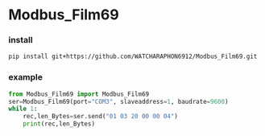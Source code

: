 # Modbus_Film69

### install  
```sh
pip install git+https://github.com/WATCHARAPHON6912/Modbus_Film69.git
```
### example
```python
from Modbus_Film69 import Modbus_Film69
ser=Modbus_Film69(port="COM3", slaveaddress=1, baudrate=9600)
while 1:
    rec,len_Bytes=ser.send("01 03 20 00 00 04")
    print(rec,len_Bytes)
```
